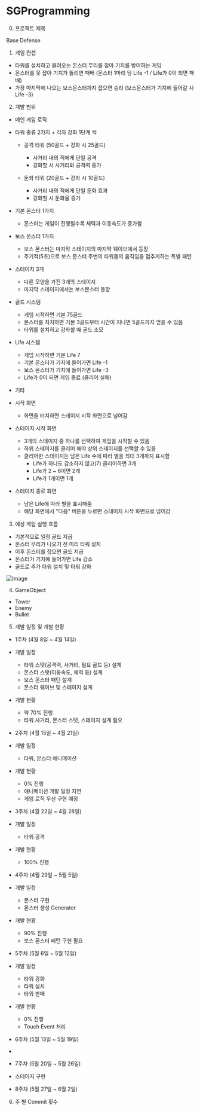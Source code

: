# SGProgramming

0. 프로젝트 제목

 Base Defense

1. 게임 컨셉

 - 타워를 설치하고 몰려오는 몬스터 무리를 잡아 기지를 방어하는 게임
 - 몬스터를 못 잡아 기지가 뚫리면 패배 (몬스터 1마리 당 Life -1 / Life가 0이 되면 패배)
 - 가장 마지막에 나오는 보스몬스터까지 잡으면 승리 (보스몬스터가 기지에 들어갈 시 Life -3)


2. 개발 범위

 - 메인 게임 로직 

  - 타워 종류 2가지 + 각자 강화 1단계 씩
    - 공격 타워 (50골드 + 강화 시 25골드)
      - 사거리 내의 적에게 단일 공격
      - 강화할 시 사거리와 공격력 증가

    - 둔화 타워 (20골드 + 강화 시 10골드)
      - 사거리 내의 적에게 단일 둔화 효과
      - 강화할 시 둔화율 증가
      
  - 기본 몬스터 1가지
    - 몬스터는 게임이 진행될수록 체력과 이동속도가 증가함

  - 보스 몬스터 1가지
    - 보스 몬스터는 마지막 스테이지의 마지막 웨이브에서 등장
    - 주기적(5초)으로 보스 몬스터 주변의 타워들의 움직임을 멈추게하는 특별 패턴

  - 스테이지 3개
    - 다른 모양을 가진 3개의 스테이지
    - 마지막 스테이지에서는 보스몬스터 등장

  - 골드 시스템
    - 게임 시작하면 기본 75골드
    - 몬스터를 처치하면 기본 3골드부터 시간이 지나면 5골드까지 얻을 수 있음
    - 타워를 설치하고 강화할 때 골드 소모

  - Life 시스템
    - 게임 시작하면 기본 Life 7
    - 기본 몬스터가 기지에 들어가면 Life -1
    - 보스 몬스터가 기지에 들어가면 Life -3
    - Life가 0이 되면 게임 종료 (클리어 실패)

 - 기타
  - 시작 화면
    - 화면을 터치하면 스테이지 시작 화면으로 넘어감

  - 스테이지 시작 화면
    - 3개의 스테이지 중 하나를 선택하여 게임을 시작할 수 있음
    - 하위 스테이지를 클리어 해야 상위 스테이지를 선택할 수 있음
    - 클리어한 스테이지는 남은 Life 수에 따라 별을 최대 3개까지 표시함
      - Life가 하나도 감소하지 않고(7) 클리어하면 3개
      - Life가 2 ~ 6이면 2개
      - Life가 1개이면 1개

  - 스테이지 종료 화면
    - 남은 Life에 따라 별을 표시해줌
    - 해당 화면에서 "다음" 버튼을 누르면 스테이지 시작 화면으로 넘어감


3. 예상 게임 실행 흐름

 - 기본적으로 일정 골드 지급
 - 몬스터 무리가 나오기 전 미리 타워 설치
 - 이후 몬스터를 잡으면 골드 지급
 - 몬스터가 기지에 들어가면 Life 감소
 - 골드로 추가 타워 설치 및 타워 강화

![Image](https://github.com/user-attachments/assets/0043a510-524d-433e-84f6-cd6e26ea3eca)

4. GameObject

 - Tower
 - Enemy
 - Bullet

5. 개발 일정 및 개발 현황

 - 1주차 (4월 8일 ~ 4월 14일)
  - 개발 일정
    - 타워 스탯(공격력, 사거리, 필요 골드 등) 설계
    - 몬스터 스탯(이동속도, 체력 등) 설계
    - 보스 몬스터 패턴 설계
    - 몬스터 웨이브 및 스테이지 설계

  - 개발 현황
    - 약 70% 진행
    - 타워 사거리, 몬스터 스탯, 스테이지 설계 필요


 - 2주차 (4월 15일 ~ 4월 21일)
  - 개발 일정
    - 타워, 몬스터 애니메이션

  - 개발 현황
    - 0% 진행
    - 애니메이션 개발 일정 지연
    - 게임 로직 우선 구현 예정
   

 - 3주차 (4월 22일 ~ 4월 28일)
  - 개발 일정
    - 타워 공격

  - 개발 현황
    - 100% 진행


 - 4주차 (4월 29일 ~ 5월 5일)
  - 개발 일정
    - 몬스터 구현
    - 몬스터 생성 Generator
  
  - 개발 현황
    - 90% 진행
    - 보스 몬스터 패턴 구현 필요


 - 5주차 (5월 6일 ~ 5월 12일)
  - 개발 일정
    - 타워 강화
    - 타워 설치
    - 타워 판매

  - 개발 현황
    - 0% 진행
    - Touch Event 처리


 - 6주차 (5월 13일 ~ 5월 19일)
  - 


 - 7주차 (5월 20일 ~ 5월 26일)
  - 스테이지 구현

 - 8주차 (5월 27일 ~ 6월 2일)
   

6. 주 별 Commit 횟수
